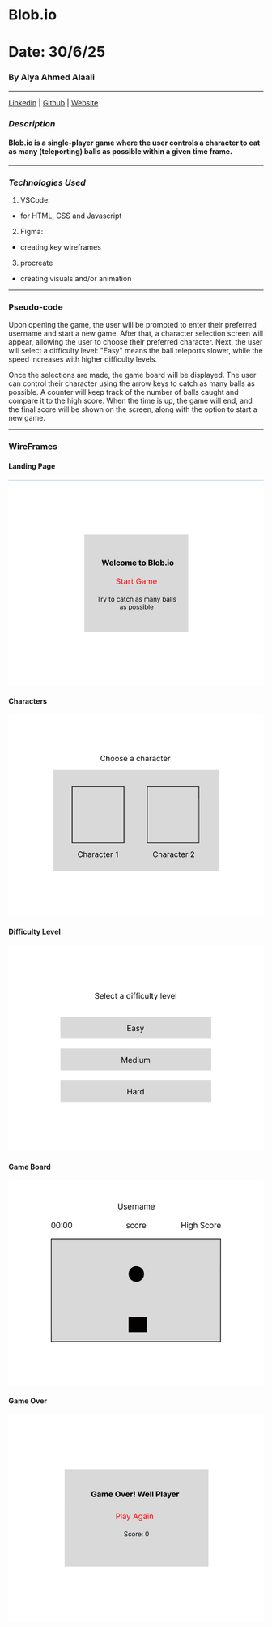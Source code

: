 # Blob.io

# Date: 30/6/25

### By Alya Ahmed Alaali

---

[Linkedin](http://linkedin.com) |
[Github](http://Github.com) |
[Website](http://Website.com)

### _Description_

#### Blob.io is a single-player game where the user controls a character to eat as many (teleporting) balls as possible within a given time frame.

---

### _Technologies Used_

1. VSCode:

- for HTML, CSS and Javascript

2. Figma:

- creating key wireframes

3. procreate

- creating visuals and/or animation

---

### Pseudo-code

Upon opening the game, the user will be prompted to enter their preferred username and start a new game. After that, a character selection screen will appear, allowing the user to choose their preferred character. Next, the user will select a difficulty level: "Easy" means the ball teleports slower, while the speed increases with higher difficulty levels.

Once the selections are made, the game board will be displayed. The user can control their character using the arrow keys to catch as many balls as possible. A counter will keep track of the number of balls caught and compare it to the high score. When the time is up, the game will end, and the final score will be shown on the screen, along with the option to start a new game.

---

### WireFrames

#### Landing Page

![Image](ReadMe/Landing.png)

#### Characters

![Image](ReadMe/Characters.png)

#### Difficulty Level

![Image](ReadMe/difficulty.png)

#### Game Board

![Image](ReadMe/GameBoard.png)

#### Game Over

![Image](ReadMe/GameOver.png)
